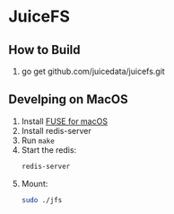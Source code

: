 # JuiceFS

## How to Build

1. go get github.com/juicedata/juicefs.git

## Develping on MacOS

1. Install [FUSE for macOS](https://osxfuse.github.io/)
1. Install redis-server
1. Run `make`
1. Start the redis:
    ```bash
    redis-server
    ```
1. Mount:
    ```bash
    sudo ./jfs
    ```
